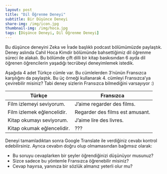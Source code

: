 ```yaml
---
layout: post
title: "Dil Öğrenme Deneyi"
subtitle: Bir Düşünce Deneyi
share-img: /img/icon.jpg
thumbnail-img: /img/hoca.jpg
tags: [Düşünce Deneyi, Dil Öğrenme Deneyi]
---
```


Bu düşünce deneyini Zeka ve İrade başlıklı podcast bölümümüzde paylaştık. Deney aslında Cahil Hoca Kimdir bölümünde bahsettiğimiz dil öğrenme süreci ile alakalı. Bu bölümde çift dilli bir kitap baskısından 6 ayda dil öğrenen öğrencilerin yaşadığı tecrübeyi deneyimlemek istedik.

Aşağıda 4 adet Türkçe cümle var. Bu cümlelerden 3’nünün Fransızca karşılığını da paylaştık. Bu üç örneği kullanarak 4. cümleyi Fransızca’ya çevirebilir misiniz? Tabi deney sizlerin Fransızca bilmediğini varsayıyor :)

| Türkçe |Fransızca|
|----------------------------|--------------------------------- |
| Film izlemeyi seviyorum.	 | J’aime regarder des films.       |
| Film izlemek eğlencelidir. |	Regarder des films est amusant. |
| Kitap okumayı seviyorum.   |	J’aime lire des livres.         |
| Kitap okumak eğlencelidir. |???                           |

Deneyi tamamladıktan sonra Google Translate ile verdiğiniz cevabı kontrol edebilirsiniz. Ayrıca cevabın doğru olup olmamasından bağımsız olarak:

- Bu soruyu cevaplarken bir şeyler öğrendiğinizi düşünüyor musunuz?
- Sizce sadece bu yöntemle Fransızca öğrenebilir misiniz?
- Cevap hayırsa, yanınıza bir sözlük almanız yeterli olur mu?
